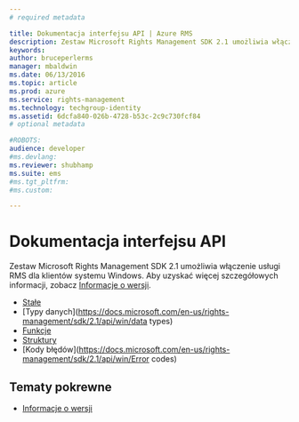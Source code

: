 ```yaml
---
# required metadata

title: Dokumentacja interfejsu API | Azure RMS
description: Zestaw Microsoft Rights Management SDK 2.1 umożliwia włączenie usługi RMS dla klientów systemu Windows.
keywords:
author: bruceperlerms
manager: mbaldwin
ms.date: 06/13/2016
ms.topic: article
ms.prod: azure
ms.service: rights-management
ms.technology: techgroup-identity
ms.assetid: 6dcfa840-026b-4728-b53c-2c9c730fcf84
# optional metadata

#ROBOTS:
audience: developer
#ms.devlang:
ms.reviewer: shubhamp
ms.suite: ems
#ms.tgt_pltfrm:
#ms.custom:

---
```


# Dokumentacja interfejsu API

Zestaw Microsoft Rights Management SDK 2.1 umożliwia włączenie usługi RMS dla klientów systemu Windows. Aby uzyskać więcej szczegółowych informacji, zobacz [Informacje o wersji](release-notes-rtm.md).
- [Stałe](https://docs.microsoft.com/en-us/rights-management/sdk/2.1/api/win/constants)
- [Typy danych](https://docs.microsoft.com/en-us/rights-management/sdk/2.1/api/win/data types)
- [Funkcje](https://docs.microsoft.com/en-us/rights-management/sdk/2.1/api/win/functions)
- [Struktury](https://docs.microsoft.com/en-us/rights-management/sdk/2.1/api/win/structures)
- [Kody błędów](https://docs.microsoft.com/en-us/rights-management/sdk/2.1/api/win/Error codes)



## Tematy pokrewne

* [Informacje o wersji](release-notes-rtm.md)
 

 


<!--HONumber=Jun16_HO2-->


